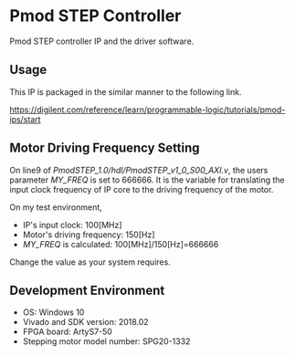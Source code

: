 # Pmod STEP Controller
Pmod STEP controller IP and the driver software.

## Usage
This IP is packaged in the similar manner to the following link.

https://digilent.com/reference/learn/programmable-logic/tutorials/pmod-ips/start

## Motor Driving Frequency Setting
On line9 of *PmodSTEP_1.0/hdl/PmodSTEP_v1_0_S00_AXI.v*, the users parameter *MY_FREQ* is set to 666666. It is the variable for translating the input clock frequency of IP core to the driving frequency of the motor. 

On my test environment,

- IP's input clock: 100[MHz]
- Motor's driving frequency: 150[Hz]
- *MY_FREQ* is calculated: 100[MHz]/150[Hz]=666666

Change the value as your system requires.

## Development Environment
- OS: Windows 10
- Vivado and SDK version: 2018.02
- FPGA board: ArtyS7-50
- Stepping motor model number: SPG20-1332
